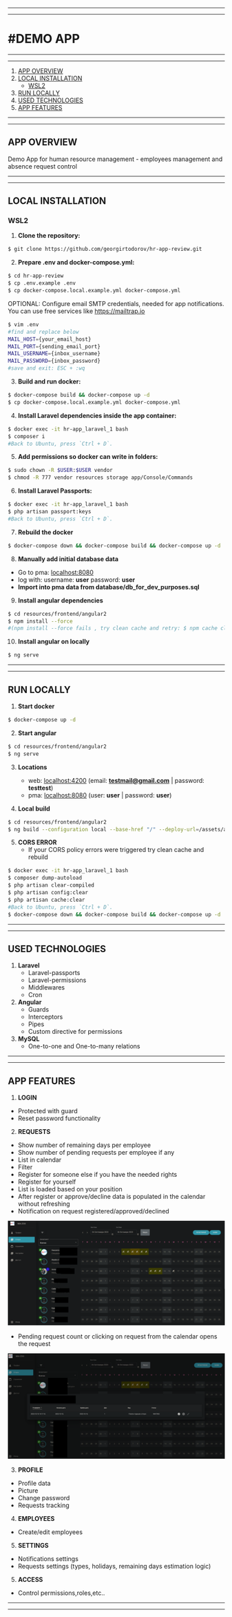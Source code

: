 ***
***
# #DEMO APP
***
***

1. [APP OVERVIEW](#app-overview)
2. [LOCAL INSTALLATION](#local-installation)
    - [WSL2](#wsl2)
3. [RUN LOCALLY](#run-locally)
4. [USED TECHNOLOGIES](#used-technologies)
5. [APP FEATURES](#app-features)

***
***
## APP OVERVIEW

Demo App for human resource management - employees management and absence request control
***
***
## LOCAL INSTALLATION

<h3>WSL2</h3>

1. **Clone the repository:**
```bash
$ git clone https://github.com/georgirtodorov/hr-app-review.git
```

2. **Prepare .env and docker-compose.yml:**

```bash
$ cd hr-app-review
$ cp .env.example .env
$ cp docker-compose.local.example.yml docker-compose.yml
```
OPTIONAL: Configure email SMTP credentials, needed for app notifications. You can use free services like https://mailtrap.io
```bash
$ vim .env
#find and replace below
MAIL_HOST={your_email_host}
MAIL_PORT={sending_email_port}
MAIL_USERNAME={inbox_username}
MAIL_PASSWORD={inbox_password}
#save and exit: ESC + :wq 
```

3. **Build and run docker:**
```bash
$ docker-compose build && docker-compose up -d
$ cp docker-compose.local.example.yml docker-compose.yml
```

4. **Install Laravel dependencies inside the app container:**
```bash
$ docker exec -it hr-app_laravel_1 bash
$ composer i
#Back to Ubuntu, press `Ctrl + D`.
```
5. **Add permissions so docker can write in folders:**
```bash
$ sudo chown -R $USER:$USER vendor
$ chmod -R 777 vendor resources storage app/Console/Commands
```

6. **Install Laravel Passports:**
```bash
$ docker exec -it hr-app_laravel_1 bash
$ php artisan passport:keys
#Back to Ubuntu, press `Ctrl + D`.
```

7. **Rebuild the docker**
```bash
$ docker-compose down && docker-compose build && docker-compose up -d
```

8. **Manually add initial database data**
- Go to pma: [localhost:8080](http://localhost:8080)
- log with: username: **user** password: **user**
- **Import into pma data from database/db_for_dev_purposes.sql**

9. **Install angular dependencies**
```bash
$ cd resources/frontend/angular2
$ npm install --force
#(npm install --force fails , try clean cache and retry: $ npm cache clear --force. Unfortunately we need --force, because project was started with some angular template which I don't have time to fix, despite that template is used only in the side menu) 
```

10. **Install angular on locally**
```bash
$ ng serve 
```
***
***

## RUN LOCALLY
1. **Start docker**
```bash
$ docker-compose up -d 
```

2. **Start angular**
```bash
$ cd resources/frontend/angular2 
$ ng serve
```

3. **Locations**
    - web: [localhost:4200](http://localhost:4200)
      (email: **testmail@gmail.com** | password: **testtest**)
    - pma: [localhost:8080](http://localhost:8080)
      (user: **user** | password: **user**)


4. **Local build**
```bash
$ cd resources/frontend/angular2 
$ ng build --configuration local --base-href "/" --deploy-url=/assets/angular/ && cp ../../../public/assets/angular/index.html ../../views/angular.blade.php
```

5. **CORS ERROR**
    - If your CORS policy errors were triggered try clean cache and rebuild
```bash
$ docker exec -it hr-app_laravel_1 bash
$ composer dump-autoload
$ php artisan clear-compiled
$ php artisan config:clear
$ php artisan cache:clear
#Back to Ubuntu, press `Ctrl + D`.
$ docker-compose down && docker-compose build && docker-compose up -d
```

***
***

## USED TECHNOLOGIES
1. **Laravel**
    - Laravel-passports
    - Laravel-permissions
    - Middlewares
    - Cron
2. **Angular**
    - Guards
    - Interceptors
    - Pipes
    - Custom directive for permissions
3. **MySQL**
    - One-to-one and One-to-many relations

***
***

## APP FEATURES
1. **LOGIN**
- Protected with guard
- Reset password functionality

2. **REQUESTS**
- Show number of remaining days per employee
- Show number of pending requests per employee if any
- List in calendar
- Filter
- Register for someone else if you have the needed rights
- Register for yourself
- List is loaded based on your position
- After register or approve/decline data is populated in the calendar without refreshing
- Notification on request registered/approved/declined

![Requests](readme/requests.png)

- Pending request count or clicking on request from the calendar opens the request

![Request Pending](readme/pending_request.png)

3. **PROFILE**
- Profile data
- Picture
- Change password
- Requests tracking

4. **EMPLOYEES**
- Create/edit employees

5. **SETTINGS**
- Notifications settings
- Requests settings (types, holidays, remaining days estimation logic)

5. **ACCESS**
- Control permissions,roles,etc..

***
***
